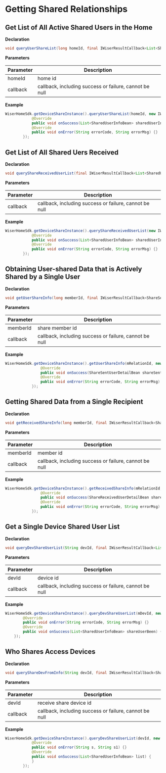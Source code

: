 # Getting Shared Relationships

## Get List of All Active Shared Users in the Home

**Declaration**

```java
void queryUserShareList(long homeId, final IWiserResultCallback<List<SharedUserInfoBean>> callback);
```

**Parameters**

| Parameter | Description                                            |
| --------- | ------------------------------------------------------ |
| homeId    | home id                                                |
| callback  | callback, including success or failure, cannot be null |

**Example**

```java
WiserHomeSdk.getDeviceShareInstance().queryUserShareList(homeId, new IWiserResultCallback<List<SharedUserInfoBean>>() {
            @Override
            public void onSuccess(List<SharedUserInfoBean> sharedUserInfoBeans) {}
            @Override
            public void onError(String errorCode, String errorMsg) {}
        });
```



## Get List of All Shared Uers Received

**Declaration**

```java
void queryShareReceivedUserList(final IWiserResultCallback<List<SharedUserInfoBean>> callback);
```

**Parameters**

| Parameter | Description                                            |
| --------- | ------------------------------------------------------ |
| callback  | callback, including success or failure, cannot be null |

**Example**

```java
WiserHomeSdk.getDeviceShareInstance().queryShareReceivedUserList(new IWiserResultCallback<List<SharedUserInfoBean>>() {
            @Override
            public void onSuccess(List<SharedUserInfoBean> sharedUserInfoBeans) {}
            @Override
            public void onError(String errorCode, String errorMsg) {}
        });
```



## Obtaining User-shared Data that is Actively Shared by a Single User

**Declaration**

```java
void getUserShareInfo(long memberId, final IWiserResultCallback<ShareSentUserDetailBean> callback);
```

**Parameters**

| Parameter | Description                                            |
| --------- | ------------------------------------------------------ |
| memberId  | share member id                                        |
| callback  | callback, including success or failure, cannot be null |

**Example**

```java
WiserHomeSdk.getDeviceShareInstance().getUserShareInfo(mRelationId, new IWiserResultCallback<ShareSentUserDetailBean>() {
                @Override
                public void onSuccess(ShareSentUserDetailBean shareSentUserDetailBean) {}
                @Override
                public void onError(String errorCode, String errorMsg) {}
            });
```



## Getting Shared Data from a Single Recipient

**Declaration**

```java
void getReceivedShareInfo(long memberId, final IWiserResultCallback<ShareReceivedUserDetailBean> callback);
```

**Parameters**

| Parameter | Description                                            |
| --------- | ------------------------------------------------------ |
| memberId  | member id                                              |
| callback  | callback, including success or failure, cannot be null |

**Example**

```java
WiserHomeSdk.getDeviceShareInstance().getReceivedShareInfo(mRelationId, new IWiserResultCallback<ShareReceivedUserDetailBean>() {
                @Override
                public void onSuccess(ShareReceivedUserDetailBean shareReceivedUserDetailBean) {}
                @Override
                public void onError(String errorCode, String errorMsg) {}
            });
```



## Get a Single Device Shared User List

**Declaration**

```java
void queryDevShareUserList(String devId, final IWiserResultCallback<List<SharedUserInfoBean>> callback);
```

**Parameters**

| Parameter | Description                                            |
| --------- | ------------------------------------------------------ |
| devId     | device id                                              |
| callback  | callback, including success or failure, cannot be null |

**Example**

```java
WiserHomeSdk.getDeviceShareInstance().queryDevShareUserList(mDevId, new IWiserResultCallback<List<SharedUserInfoBean>>() {
        @Override
        public void onError(String errorCode, String errorMsg) {}
        @Override
        public void onSuccess(List<SharedUserInfoBean> shareUserBeen) {}
    });
```



## Who Shares Access Devices

**Declaration**

```java
void queryShareDevFromInfo(String devId, final IWiserResultCallback<SharedUserInfoBean> callback);
```

**Parameters**

| Parameter | Description                                            |
| --------- | ------------------------------------------------------ |
| devId     | receive share device id                                |
| callback  | callback, including success or failure, cannot be null |

**Example**

```java
WiserHomeSdk.getDeviceShareInstance().queryDevShareUserList(devId, new IWiserResultCallback<List<SharedUserInfoBean>>() {
            @Override
            public void onError(String s, String s1) {}
            @Override
            public void onSuccess(List<SharedUserInfoBean> list) {
            }
        });
```
